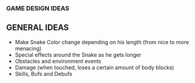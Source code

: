 ### GAME DESIGN IDEAS

## GENERAL IDEAS
- Make Snake Color change depending on his length (from nice to more menacing)
- Special effects around the Snake as he gets longer
- Obstacles and environment events
- Damage (when touched, loses a certain amount of body blocks)
- Skills, Bufs and Debufs
